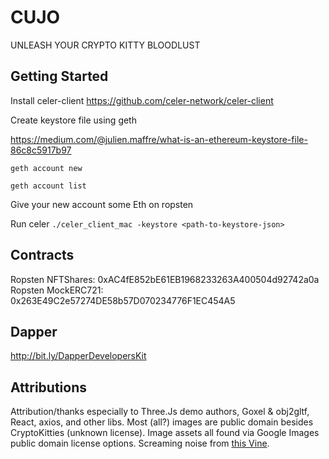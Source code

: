 CUJO
=======

UNLEASH YOUR CRYPTO KITTY BLOODLUST


## Getting Started

Install celer-client
https://github.com/celer-network/celer-client

Create keystore file using geth

https://medium.com/@julien.maffre/what-is-an-ethereum-keystore-file-86c8c5917b97

`geth account new`

`geth account list`

Give your new account some Eth on ropsten

Run celer
`./celer_client_mac -keystore <path-to-keystore-json>`


## Contracts

Ropsten NFTShares: 0xAC4fE852bE61EB1968233263A400504d92742a0a
Ropsten MockERC721: 0x263E49C2e57274DE58b57D070234776F1EC454A5

## Dapper
http://bit.ly/DapperDevelopersKit

## Attributions
Attribution/thanks especially to Three.Js demo authors, Goxel & obj2gltf, React, axios, and other libs.  Most (all?) images are public domain besides CryptoKitties (unknown license).  Image assets all found via Google Images public domain license options.  Screaming noise from [this Vine](https://www.youtube.com/watch?v=TAZYqXwW5lA).
